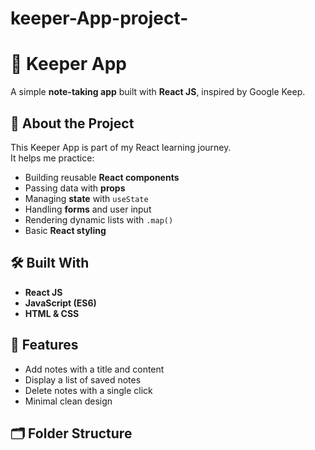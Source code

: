 # keeper-App-project-
# 📒 Keeper App

A simple **note-taking app** built with **React JS**, inspired by Google Keep.

## 🚀 About the Project

This Keeper App is part of my React learning journey.  
It helps me practice:
- Building reusable **React components**
- Passing data with **props**
- Managing **state** with `useState`
- Handling **forms** and user input
- Rendering dynamic lists with `.map()`
- Basic **React styling**

## 🛠️ Built With

- **React JS**
- **JavaScript (ES6)**
- **HTML & CSS**

## 🧩 Features

- Add notes with a title and content
- Display a list of saved notes
- Delete notes with a single click
- Minimal clean design

## 🗂️ Folder Structure

